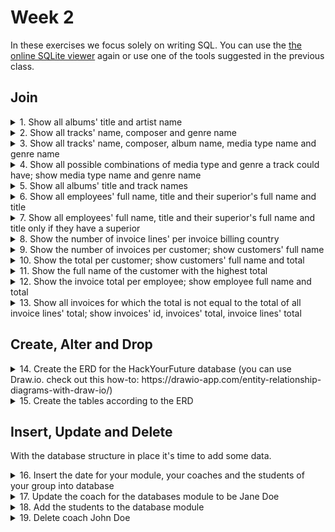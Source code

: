 # Week 2
In these exercises we focus solely on writing SQL. You can use the [the online SQLite viewer](https://inloop.github.io/sqlite-viewer/) again or use one of the tools suggested in the previous class.
## Join
<details><summary>1. Show all albums' title and artist name</summary>

```sql
SELECT
	title AS AlbumTitle,
	Artist.Name AS ArtistName
FROM
	Album
	LEFT JOIN Artist ON Artist.ArtistId = Album.ArtistId;

--OR using USING

SELECT
	title AS AlbumTitle,
	Artist.Name AS ArtistName
FROM
	Album
	LEFT JOIN Artist USING(ArtistId);

--OR using NATURAL

SELECT
	title AS AlbumTitle,
	Artist.Name AS ArtistName
FROM
	Album
	NATURAL LEFT JOIN Artist;
```
</details>

<details><summary>2. Show all tracks' name, composer and genre name</summary>

```sql
SELECT
	Track.Name AS TrackName,
	Composer,
	Genre.Name AS GenreName
FROM
	Track
	LEFT JOIN Genre ON Genre.GenreId = Track.GenreId;
```
</details>

<details><summary>3. Show all tracks' name, composer, album name, media type name and genre name</summary>

```sql
SELECT
	Track.Name AS TrackName,
	Composer,
	Album.Title AS AlbumTitle,
	MediaType.Name AS MediaTypeName,
	Genre.Name AS GenreName
FROM
	Track
	LEFT JOIN Genre ON Genre.GenreId = Track.GenreId
	LEFT JOIN Album ON Album.AlbumId = Track.AlbumId
	LEFT JOIN MediaType ON MediaType.MediaTypeId = Track.MediaTypeId;
```
</details>

<details><summary>4. Show all possible combinations of media type and genre a track could have; show media type name and genre name</summary>

```sql
SELECT
	MediaType.Name,
	Genre.Name
FROM
	MediaType
	CROSS JOIN Genre;
```
</details>

<details><summary>5. Show all albums' title and track names</summary>

```sql
SELECT
	title AS AlbumTitle,
	Track.Name AS TrackName
FROM
	Album
	JOIN Track ON Track.AlbumId = Album.AlbumId;
```
</details>

<details><summary>6. Show all employees' full name, title and their superior's full name and title</summary>

```sql
SELECT
	Employee.FirstName || ' ' || Employee.LastName AS EmployeeFullName,
	Employee.Title AS EmployeeTitle,
	Superior.FirstName || ' ' || Superior.LastName AS SuperiorFullName,
	Superior.Title AS SuperiorTitle
FROM
	Employee
	LEFT JOIN Employee AS Superior ON Superior.EmployeeId = Employee.ReportsTo;
```
</details>

<details><summary>7. Show all employees' full name, title and their superior's full name and title only if they have a superior</summary>

```sql
SELECT
	Employee.FirstName || ' ' || Employee.LastName AS EmployeeFullName,
	Employee.Title AS EmployeeTitle,
	Superior.FirstName || ' ' || Superior.LastName AS SuperiorFullName,
	Superior.Title AS SuperiorTitle
FROM
	Employee
	INNER JOIN Employee AS Superior ON Superior.EmployeeId = Employee.ReportsTo;
```
</details>

<details><summary>8. Show the number of invoice lines' per invoice billing country</summary>

```sql
SELECT
	BillingCountry,
	count(*) AS NumberOfInvoiceLines
FROM
	Invoice
	JOIN InvoiceLine ON InvoiceLine.InvoiceId = Invoice.InvoiceId
GROUP BY
	BillingCountry;
```
</details>

<details><summary>9. Show the number of invoices per customer; show customers' full name</summary>

```sql
SELECT
	Customer.FirstName || ' ' || Customer.LastName AS CustomerFullName,
	count(*) AS NumberOfInvoices
FROM
	Invoice
	JOIN Customer ON Customer.CustomerId = Invoice.CustomerId
GROUP BY
	Invoice.CustomerId;
```
</details>

<details><summary>10. Show the total per customer; show customers' full name and total</summary>

```sql
SELECT
	Customer.FirstName || ' ' || Customer.LastName AS CustomerFullName,
	sum(Total) AS Total
FROM
	Invoice
	JOIN Customer ON Customer.CustomerId = Invoice.CustomerId
GROUP BY
	Invoice.CustomerId;
```
</details>

<details><summary>11. Show the full name of the customer with the highest total</summary>

```sql
SELECT
	Customer.FirstName || ' ' || Customer.LastName AS CustomerFullName,
	sum(Total) AS Total
FROM
	Invoice
	JOIN Customer ON Customer.CustomerId = Invoice.CustomerId
GROUP BY
	Invoice.CustomerId
ORDER BY Total DESC
LIMIT 1;
```
</details>

<details><summary>12. Show the invoice total per employee; show employee full name and total</summary>

```sql
SELECT
	Employee.FirstName || ' ' || Employee.LastName AS EmployeeFullName,
	round(sum(Total), 2) AS Total
FROM
	Invoice
	JOIN Customer ON Customer.CustomerId = Invoice.CustomerId
	JOIN Employee ON Employee.EmployeeId = Customer.SupportRepId
GROUP BY
	EmployeeId;
```
</details>

<details><summary>13. Show all invoices for which the total is not equal to the total of all invoice lines' total; show invoices' id, invoices' total, invoice lines' total</summary>

```sql
SELECT
	Invoice.InvoiceId,
	Invoice.Total,
	round(sum(UnitPrice*Quantity), 2) AS InvoiceLinesTotal,
	Total == round(sum(UnitPrice*Quantity), 2) AS IsEqual
FROM
	InvoiceLine
	JOIN Invoice ON Invoice.InvoiceId = invoiceline.InvoiceId
GROUP BY
	Invoice.InvoiceId
HAVING IsEqual = FALSE;

--there are no records because all invoices fortunately add up
```
</details>

## Create, Alter and Drop

<details><summary>14. Create the ERD for the HackYourFuture database (you can use Draw.io. check out this how-to: https://drawio-app.com/entity-relationship-diagrams-with-draw-io/)</summary>
	
![HackYourFuture ERD](hyf-possible-erd.png)

Note that this is just one possible, albeit simple, solution.
</details>

<details><summary>15. Create the tables according to the ERD</summary>

```sql
CREATE TABLE Person (
	PersonId INTEGER PRIMARY KEY,
	FirstName TEXT NOT NULL,
	LastName TEXT NOT NULL,
	Nickname TEXT
);

CREATE TABLE Module (
	ModuleId INTEGER PRIMARY KEY,
	Name TEXT,
	CoachId INTEGER,
	FOREIGN KEY (CoachId) REFERENCES Person (PersonId)
);

CREATE TABLE ModuleStudent (
	ModuleId INTEGER,
	StudentId INTEGER,
	FOREIGN KEY (ModuleId) REFERENCES Module (ModuleId),
	FOREIGN KEY (StudentId) REFERENCES Person (PersonId),
	UNIQUE (ModuleId, StudentId)
);
```
</details>

## Insert, Update and Delete

With the database structure in place it's time to add some data.

<details><summary>16. Insert the date for your module, your coaches and the students of your group into database</summary>

```sql
INSERT INTO Module (Name)
		VALUES('databases');

--coaches
INSERT INTO Person (FirstName, LastName)
		VALUES('Jane', 'Doe'), ('John', 'Doe');

--students
INSERT INTO Person (FirstName, LastName)
		VALUES('John', 'Roe'), ('Richard', 'Roe'), ('Jane', 'Roe'), ('Baby', 'Doe');
```
</details>

<details><summary>17. Update the coach for the databases module to be Jane Doe</summary>

```sql
UPDATE
	Module
SET
	CoachId = 1
WHERE
	Name = 'databases';
```
</details>

<details><summary>18. Add the students to the database module</summary>

```sql
INSERT INTO ModuleStudent (ModuleId, StudentId)
		VALUES(1, 3), (1, 4), (1, 5), (1, 6);
```
</details>

<details><summary>19. Delete coach John Doe</summary>

```sql
DELETE FROM Person
WHERE PersonId = 2;
```
</details>
